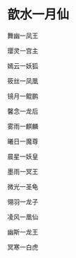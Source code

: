 # 歆水一月仙

舞幽一凤王

璎灵一宫主

嫣云一妖狐

筱丝一凤凰

镜月一鲲鹏

馨念一龙后

雾雨一麒麟

曦日一魔尊

晨星一妖皇

墨雨一冥王

微光一圣龟

翎羽一龙子

凌风一凰仙

幽斯一龙王

冥寒一白虎





